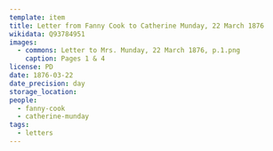 ```yaml
---
template: item
title: Letter from Fanny Cook to Catherine Munday, 22 March 1876
wikidata: Q93784951
images:
  - commons: Letter to Mrs. Munday, 22 March 1876, p.1.png
    caption: Pages 1 & 4
license: PD
date: 1876-03-22
date_precision: day
storage_location: 
people:
  - fanny-cook
  - catherine-munday
tags:
  - letters
---
```

